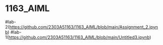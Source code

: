 # 1163_AIML
#lab-2(https://github.com/2303A51163/1163_AIML/blob/main/Assignment_2.ipynb)
#lab-1(https://github.com/2303A51163/1163_AIML/blob/main/Untitled3.ipynb)
